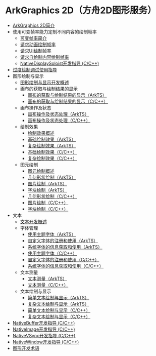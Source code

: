 # ArkGraphics 2D（方舟2D图形服务）

- [ArkGraphics 2D简介](arkgraphics2D-introduction.md)
- 使用可变帧率能力定制不同内容的绘制帧率<!--displaysync-->
  - [可变帧率简介](displaysync-overview.md)
  - [请求动画绘制帧率](displaysync-animation.md)
  - [请求UI绘制帧率](displaysync-ui.md)
  - [请求自绘制内容绘制帧率](displaysync-xcomponent.md)
  - [NativeDisplaySoloist开发指导 (C/C++)](displaysoloist-native-guidelines.md)
- [过度绘制调试使用指导](overdraw-dfx-guidelines.md)
- 图形绘制与显示<!--graphic-drawing-->
  - [图形绘制与显示开发概述](graphic-drawing-overview.md)
  - 画布的获取与绘制结果的显示<!--canvas-get-result-draw-->
    - [画布的获取与绘制结果的显示（ArkTS）](canvas-get-result-draw-arkts.md)
    - [画布的获取与绘制结果的显示（C/C++）](canvas-get-result-draw-c.md)
  - 画布操作及状态<!--canvas-operation-state-->
    - [画布操作及状态处理（ArkTS）](canvas-operation-state-arkts.md)
    - [画布操作及状态处理（C/C++）](canvas-operation-state-c.md)
  - 绘制效果<!--drawing-effect-->
    - [绘制效果概述](drawing-effect-overview.md)
    - [基础绘制效果（ArkTS）](basic-drawing-effect-arkts.md)
    - [复杂绘制效果（ArkTS）](complex-drawing-effect-arkts.md)
    - [基础绘制效果（C/C++）](basic-drawing-effect-c.md)
    - [复杂绘制效果（C/C++）](complex-drawing-effect-c.md)
  - 图元绘制<!--primitive-drawing-->
    - [图元绘制概述](primitive-drawing-overview.md)
    - [几何形状绘制（ArkTS）](geometric-shape-drawing-arkts.md)
    - [图片绘制（ArkTS）](pixelmap-drawing-arkts.md)
    - [字块绘制（ArkTS）](textblock-drawing-arkts.md)
    - [几何形状绘制（C/C++）](geometric-shape-drawing-c.md)
    - [图片绘制（C/C++）](pixelmap-drawing-c.md)
    - [字块绘制（C/C++）](textblock-drawing-c.md)
- 文本<!--text-->
    - [文本开发概述](text-overview.md)
    - 字体管理<!--font-manager-->
      - [使用主题字体（ArkTS）](theme-font-arkts.md)
      - [自定义字体的注册和使用（ArkTS）](custom-font-arkts.md)
      - [系统字体的信息获取和使用（ArkTS）](system-font-arkts.md)
      - [使用主题字体（C/C++）](theme-font-c.md)
      - [自定义字体的注册和使用（C/C++）](custom-font-c.md)
      - [系统字体的信息获取和使用（C/C++）](system-font-c.md)
    - 文本测量<!--text-measure-->
      - [文本测量（ArkTS）](text-measure-arkts.md)
      - [文本测量（C/C++）](text-measure-c.md)
    - 文本绘制与显示<!--draw-text-display-->
      - [简单文本绘制与显示（ArkTS）](simple-text-arkts.md)
      - [复杂文本绘制与显示（ArkTS）](complex-text-arkts.md)
      - [简单文本绘制与显示（C/C++）](simple-text-c.md)
      - [复杂文本绘制与显示（C/C++）](complex-text-c.md)
- [NativeBuffer开发指导 (C/C++)](native-buffer-guidelines.md)
- [NativeImage开发指导 (C/C++)](native-image-guidelines.md)
- [NativeVSync开发指导 (C/C++)](native-vsync-guidelines.md)
- [NativeWindow开发指导 (C/C++)](native-window-guidelines.md)
- [图形开发术语](graphic-term.md)
